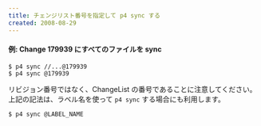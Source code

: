 ```yaml
---
title: チェンジリスト番号を指定して p4 sync する
created: 2008-08-29
---
```


#### 例: Change 179939 にすべてのファイルを sync

~~~
$ p4 sync //...@179939
$ p4 sync @179939
~~~

リビジョン番号ではなく、ChangeList の番号であることに注意してください。
上記の記法は、ラベル名を使って `p4 sync` する場合にも利用します。

~~~
$ p4 sync @LABEL_NAME
~~~

